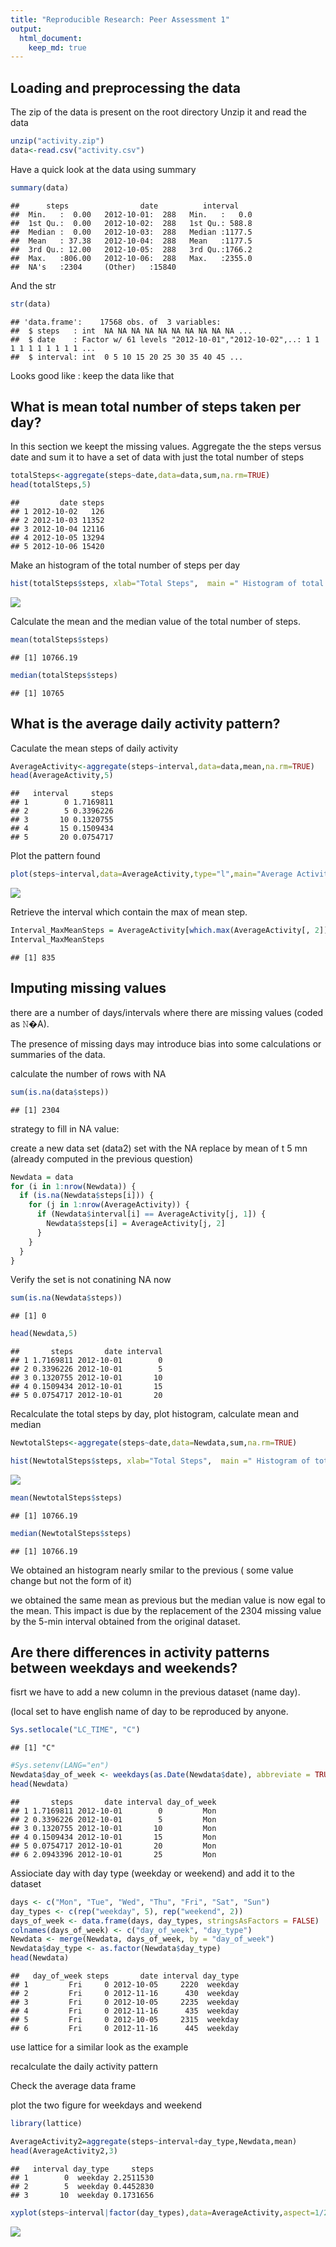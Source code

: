 ```yaml
---
title: "Reproducible Research: Peer Assessment 1"
output: 
  html_document:
    keep_md: true
---
```



## Loading and preprocessing the data
The zip of the data  is present on the root directory
Unzip it and read the data

```r
unzip("activity.zip")
data<-read.csv("activity.csv")
```

Have a quick look at the data using summary

```r
summary(data)
```

```
##      steps                date          interval     
##  Min.   :  0.00   2012-10-01:  288   Min.   :   0.0  
##  1st Qu.:  0.00   2012-10-02:  288   1st Qu.: 588.8  
##  Median :  0.00   2012-10-03:  288   Median :1177.5  
##  Mean   : 37.38   2012-10-04:  288   Mean   :1177.5  
##  3rd Qu.: 12.00   2012-10-05:  288   3rd Qu.:1766.2  
##  Max.   :806.00   2012-10-06:  288   Max.   :2355.0  
##  NA's   :2304     (Other)   :15840
```

And the str

```r
str(data)
```

```
## 'data.frame':	17568 obs. of  3 variables:
##  $ steps   : int  NA NA NA NA NA NA NA NA NA NA ...
##  $ date    : Factor w/ 61 levels "2012-10-01","2012-10-02",..: 1 1 1 1 1 1 1 1 1 1 ...
##  $ interval: int  0 5 10 15 20 25 30 35 40 45 ...
```
Looks good like : keep the data like that

## What is mean total number of steps taken per day?

In this section we keept the missing values.
Aggregate the the steps versus date and sum it to have a set of data with just the total number of steps

```r
totalSteps<-aggregate(steps~date,data=data,sum,na.rm=TRUE)
head(totalSteps,5)
```

```
##         date steps
## 1 2012-10-02   126
## 2 2012-10-03 11352
## 3 2012-10-04 12116
## 4 2012-10-05 13294
## 5 2012-10-06 15420
```

Make an histogram of the total number of steps per day

```r
hist(totalSteps$steps, xlab="Total Steps",  main =" Histogram of total number of steps per day")
```

![](PA1_template_files/figure-html/Histo-1.png)<!-- -->

Calculate the mean and the median value of the total number of steps.

```r
mean(totalSteps$steps)
```

```
## [1] 10766.19
```

```r
median(totalSteps$steps)
```

```
## [1] 10765
```


## What is the average daily activity pattern?
Caculate the mean steps of daily activity

```r
AverageActivity<-aggregate(steps~interval,data=data,mean,na.rm=TRUE)
head(AverageActivity,5)
```

```
##   interval     steps
## 1        0 1.7169811
## 2        5 0.3396226
## 3       10 0.1320755
## 4       15 0.1509434
## 5       20 0.0754717
```

Plot the pattern found

```r
plot(steps~interval,data=AverageActivity,type="l",main="Average Activity Pattern",xlab="activity by 5mn",ylab="Average steps")
```

![](PA1_template_files/figure-html/PlotAv-1.png)<!-- -->

Retrieve the interval which contain the max of mean step.

```r
Interval_MaxMeanSteps = AverageActivity[which.max(AverageActivity[, 2]), 1]
Interval_MaxMeanSteps
```

```
## [1] 835
```

## Imputing missing values

there are a number of days/intervals where there are missing values (coded as 𝙽�A).

The presence of missing days may introduce bias into some calculations or summaries of the data.

calculate the number of rows with NA

```r
sum(is.na(data$steps))
```

```
## [1] 2304
```
strategy to fill in NA value: 

create a new data set (data2) set with the NA replace by mean of t 5 mn (already computed in the previous question)

```r
Newdata = data
for (i in 1:nrow(Newdata)) {
  if (is.na(Newdata$steps[i])) {
    for (j in 1:nrow(AverageActivity)) {
      if (Newdata$interval[i] == AverageActivity[j, 1]) {
        Newdata$steps[i] = AverageActivity[j, 2]
      }
    } 
  }    
}
```
Verify the set is not conatining NA now

```r
sum(is.na(Newdata$steps))
```

```
## [1] 0
```

```r
head(Newdata,5)
```

```
##       steps       date interval
## 1 1.7169811 2012-10-01        0
## 2 0.3396226 2012-10-01        5
## 3 0.1320755 2012-10-01       10
## 4 0.1509434 2012-10-01       15
## 5 0.0754717 2012-10-01       20
```

Recalculate the total steps by day, plot histogram, calculate mean and median

```r
NewtotalSteps<-aggregate(steps~date,data=Newdata,sum,na.rm=TRUE)

hist(NewtotalSteps$steps, xlab="Total Steps",  main =" Histogram of total number of steps per day")
```

![](PA1_template_files/figure-html/PlotasFirst-1.png)<!-- -->

```r
mean(NewtotalSteps$steps)
```

```
## [1] 10766.19
```

```r
median(NewtotalSteps$steps)
```

```
## [1] 10766.19
```
We obtained an histogram nearly smilar to the previous ( some value change but not the form of it)

we obtained the same mean as previous but the median value is now egal to the mean. This impact is  due by the replacement of the 2304 missing value by the 5-min interval obtained from the original dataset.

## Are there differences in activity patterns between weekdays and weekends?

fisrt we have to add a new column in the previous dataset (name day).

(local set to have english name of day to be reproduced by anyone.

```r
Sys.setlocale("LC_TIME", "C")
```

```
## [1] "C"
```

```r
#Sys.setenv(LANG="en")
Newdata$day_of_week <- weekdays(as.Date(Newdata$date), abbreviate = TRUE)
head(Newdata) 
```

```
##       steps       date interval day_of_week
## 1 1.7169811 2012-10-01        0         Mon
## 2 0.3396226 2012-10-01        5         Mon
## 3 0.1320755 2012-10-01       10         Mon
## 4 0.1509434 2012-10-01       15         Mon
## 5 0.0754717 2012-10-01       20         Mon
## 6 2.0943396 2012-10-01       25         Mon
```

Assiociate day with day type (weekday or weekend) and add it to the dataset

```r
days <- c("Mon", "Tue", "Wed", "Thu", "Fri", "Sat", "Sun")
day_types <- c(rep("weekday", 5), rep("weekend", 2))
days_of_week <- data.frame(days, day_types, stringsAsFactors = FALSE)
colnames(days_of_week) <- c("day_of_week", "day_type")
Newdata <- merge(Newdata, days_of_week, by = "day_of_week")
Newdata$day_type <- as.factor(Newdata$day_type)
head(Newdata)
```

```
##   day_of_week steps       date interval day_type
## 1         Fri     0 2012-10-05     2220  weekday
## 2         Fri     0 2012-11-16      430  weekday
## 3         Fri     0 2012-10-05     2235  weekday
## 4         Fri     0 2012-11-16      435  weekday
## 5         Fri     0 2012-10-05     2315  weekday
## 6         Fri     0 2012-11-16      445  weekday
```

use lattice for a similar look as the example

recalculate the daily activity pattern 

Check the average data frame

plot the two figure for weekdays and weekend

```r
library(lattice)

AverageActivity2=aggregate(steps~interval+day_type,Newdata,mean)
head(AverageActivity2,3)
```

```
##   interval day_type     steps
## 1        0  weekday 2.2511530
## 2        5  weekday 0.4452830
## 3       10  weekday 0.1731656
```

```r
xyplot(steps~interval|factor(day_types),data=AverageActivity,aspect=1/2,type="l",main="Average Activity Pattern",xlab="activity by 5mn",ylab="Average steps")
```

![](PA1_template_files/figure-html/2plots-1.png)<!-- -->
